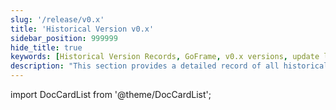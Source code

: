 ```yaml
---
slug: '/release/v0.x'
title: 'Historical Version v0.x'
sidebar_position: 999999
hide_title: true
keywords: [Historical Version Records, GoFrame, v0.x versions, update log, software update, version release, feature improvements, performance optimization, issue fixes, framework]
description: "This section provides a detailed record of all historical updates for the GoFrame framework v0.x versions, including feature improvements, performance optimizations, and issue fixes for each version, allowing developers to quickly understand version changes and new features."
---
```


import DocCardList from '@theme/DocCardList';

<DocCardList />